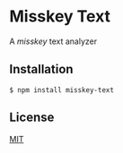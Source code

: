 Misskey Text
============

A *misskey* text analyzer

Installation
------------
`$ npm install misskey-text`

License
-------
[MIT](LICENSE)
